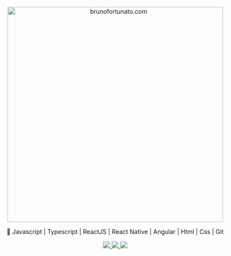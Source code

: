 <p align="center">
  <img src="https://brunofortunato.dev/image/logo.jpg" width="500"
  alt="brunofortunato.com" />
</p>
<p align="center">
🚀 Javascript | Typescript | ReactJS | React Native | Angular | Html | Css | Git
</p>

  <p  align="center">
    <a href="https://github.com/brunoft" alt="GitHub">
      <img src="https://img.shields.io/badge/-GitHub-000?style=flat-square&logo=Github&logoColor=white" />
    </a>
    <a href="https://www.linkedin.com/in/bruno-ft" alt="LinkedIn">
      <img src="https://img.shields.io/badge/-LinkedIn-blue?style=flat-square&logo=Linkedin&logoColor=white" />
    </a>
    <a href="https://brunofortunato.dev/" alt="brunofortunato.dev">
      <img src="https://img.shields.io/badge/BrunoFortunato.dev-lightgrey?style=flat-square" />
    </a>
  </p>

